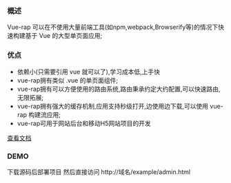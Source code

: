###  概述


Vue-rap 可以在不使用大量前端工具(如npm,webpack,Browserify等)的情况下快速构建基于 Vue 的大型单页面应用;

### 优点



* 依赖小(只需要引用 vue 就可以了),学习成本低,上手快
* vue-rap拥有类似 .vue 的单页面组件;
* vue-rap拥有可以方便使用的路由系统,路由秉承约定大约配置,可以快速路由,无限拓展;
* vue-rap拥有强大的缓存机制,应用支持秒级打开,边使用边下载,可以使用 vue-rap 构建流应用;
* vue-rap可用于网站后台和移动H5网站项目的开发

[查看文档](https://www.kancloud.cn/tengzhinei/vue-rap/550001)

### DEMO
下载源码后部署项目 然后直接访问   http://域名/example/admin.html